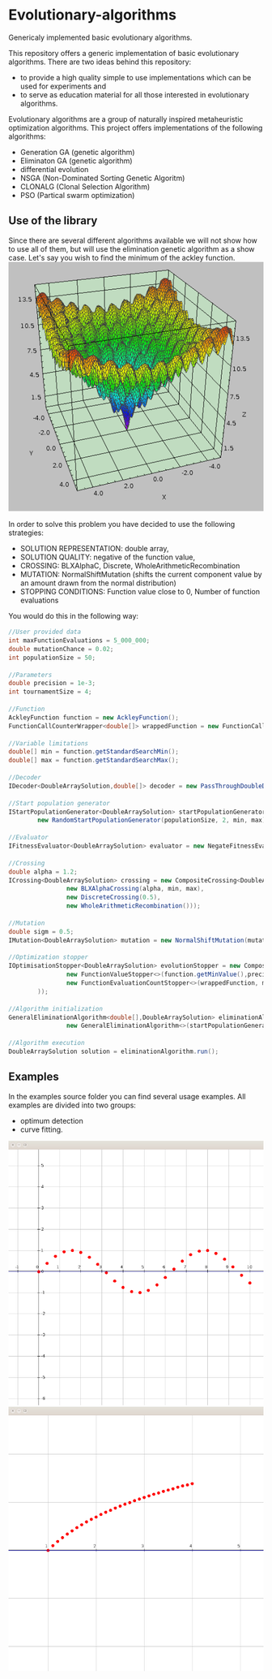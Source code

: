 # Evolutionary-algorithms
Genericaly implemented basic evolutionary algorithms. 


This repository offers a generic implementation of basic evolutionary algorithms. 
There are two ideas behind this repository: 
* to provide a high quality simple to use implementations which can be used for experiments and
* to serve as education material for all those interested in evolutionary algorithms.

Evolutionary algorithms are a group of naturally inspired metaheuristic optimization algorithms.
This project offers implementations of the following algorithms: 
* Generation GA (genetic algorithm)
* Eliminaton GA (genetic algorithm)
* differential evolution
* NSGA (Non-Dominated Sorting Genetic Algoritm)
* CLONALG (Clonal Selection Algorithm)
* PSO (Partical swarm optimization)

## Use of the library
Since there are several different algorithms available we will not show how to use all of them, but will use the elimination genetic algorithm as a show case. 
Let's say you wish to find the minimum of the ackley function. 
![ackley](images/ackley.png)

In order to solve this problem you have decided to use the following strategies:
* SOLUTION REPRESENTATION: double array,
* SOLUTION QUALITY: negative of the function value, 
* CROSSING: BLXAlphaC, Discrete, WholeArithmeticRecombination
* MUTATION: NormalShiftMutation (shifts the current component value by an amount drawn from the normal distribution)
* STOPPING CONDITIONS: Function value close to 0, Number of function evaluations 

You would do this in the following way:
```java
//User provided data
int maxFunctionEvaluations = 5_000_000;
double mutationChance = 0.02;
int populationSize = 50;

//Parameters
double precision = 1e-3;
int tournamentSize = 4;
						
//Function
AckleyFunction function = new AckleyFunction();
FunctionCallCounterWrapper<double[]> wrappedFunction = new FunctionCallCounterWrapper<>(function);
		
//Variable limitations
double[] min = function.getStandardSearchMin();
double[] max = function.getStandardSearchMax();

//Decoder
IDecoder<DoubleArraySolution,double[]> decoder = new PassThroughDoubleDecoder(); 
		
//Start population generator
IStartPopulationGenerator<DoubleArraySolution> startPopulationGenerator = 
        new RandomStartPopulationGenerator(populationSize, 2, min, max);

//Evaluator
IFitnessEvaluator<DoubleArraySolution> evaluator = new NegateFitnessEvaluator<>(new FunctionValueFitnessEvaluator<>());
		
//Crossing
double alpha = 1.2;
ICrossing<DoubleArraySolution> crossing = new CompositeCrossing<DoubleArraySolution>(Arrays.asList(
				new BLXAlphaCrossing(alpha, min, max),
				new DiscreteCrossing(0.5),
				new WholeArithmeticRecombination()));
		
//Mutation
double sigm = 0.5;
IMutation<DoubleArraySolution> mutation = new NormalShiftMutation(mutationChance, sigm, min, max);
    
//Optimization stopper
IOptimisationStopper<DoubleArraySolution> evolutionStopper = new CompositeOptimisationStopper<>(Arrays.asList(
				new FunctionValueStopper<>(function.getMinValue(),precision),
				new FunctionEvaluationCountStopper<>(wrappedFunction, maxFunctionEvaluations)
		));
		
//Algorithm initialization
GeneralEliminationAlgorithm<double[],DoubleArraySolution> eliminationAlgorithm = 
				new GeneralEliminationAlgorithm<>(startPopulationGenerator, tournamentSize, crossing, mutation, decoder, wrappedFunction, evaluator, evolutionStopper);
		
//Algorithm execution
DoubleArraySolution solution = eliminationAlgorithm.run();
```
## Examples
In the examples source folder you can find several usage examples. 
All examples are divided into two groups:
* optimum detection 
* curve fitting.

![sin function fitting](images/sin.gif)
![ln function fitting](images/ln.gif)

